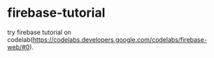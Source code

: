 # firebase-tutorial
try firebase tutorial on codelab(https://codelabs.developers.google.com/codelabs/firebase-web/#0).
